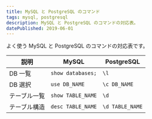```yaml
---
title: MySQL と PostgreSQL のコマンド
tags: mysql, postgresql
description: MySQL と PostgreSQL のコマンドの対応表。
datePublished: 2019-06-01
---
```


よく使う MySQL と PostgreSQL のコマンドの対応表です。

| 説明         | MySQL             | PostgreSQL      |
| ------------ | ----------------- | --------------- |
| DB 一覧      | `show databases;` | `\l`            |
| DB 選択      | `use DB_NAME`     | `\c DB_NAME`    |
| テーブル一覧 | `show TABLE_NAME` | `\d`            |
| テーブル構造 | `desc TABLE_NAME` | `\d TABLE_NAME` |
